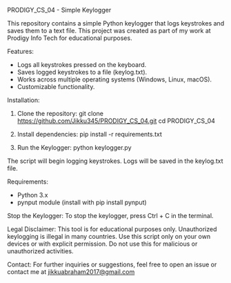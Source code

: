 PRODIGY_CS_04 - Simple Keylogger

This repository contains a simple Python keylogger that logs keystrokes and saves them to a text file. This project was created as part of my work at Prodigy Info Tech for educational purposes.

Features:
- Logs all keystrokes pressed on the keyboard.
- Saves logged keystrokes to a file (keylog.txt).
- Works across multiple operating systems (Windows, Linux, macOS).
- Customizable functionality.

Installation:

1. Clone the repository:
   git clone https://github.com/Jikku345/PRODIGY_CS_04.git
   cd PRODIGY_CS_04

2. Install dependencies:
   pip install -r requirements.txt

3. Run the Keylogger:
   python keylogger.py

The script will begin logging keystrokes. Logs will be saved in the keylog.txt file.

Requirements:
- Python 3.x
- pynput module (install with pip install pynput)

Stop the Keylogger:
To stop the keylogger, press Ctrl + C in the terminal.

Legal Disclaimer:
This tool is for educational purposes only.
Unauthorized keylogging is illegal in many countries. Use this script only on your own devices or with explicit permission. Do not use this for malicious or unauthorized activities.

Contact:
For further inquiries or suggestions, feel free to open an issue or contact me at jikkuabraham2017@gmail.com
